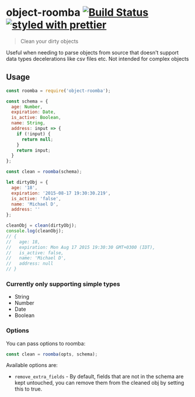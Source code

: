 # object-roomba [![Build Status](https://travis-ci.org/mderazon/object-roomba.svg?branch=master)](https://travis-ci.org/mderazon/object-roomba) [![styled with prettier](https://img.shields.io/badge/styled_with-prettier-ff69b4.svg)](https://github.com/prettier/prettier)

> Clean your dirty objects

Useful when needing to parse objects from source that doesn't support data types decelerations like csv files etc. Not intended for complex objects

## Usage

```js
const roomba = require('object-roomba');

const schema = {
  age: Number,
  expiration: Date,
  is_active: Boolean,
  name: String,
  address: input => {
    if (!input) {
      return null;
    }
    return input;
  }
};

const clean = roomba(schema);

let dirtyObj = {
  age: '18',
  expiration: '2015-08-17 19:30:30.219',
  is_active: 'false',
  name: 'Michael D',
  address: ''
};

cleanObj = clean(dirtyObj);
console.log(cleanObj);
// {
//   age: 18,
//   expiration: Mon Aug 17 2015 19:30:30 GMT+0300 (IDT),
//   is_active: false,
//   name: 'Michael D',
//   address: null
// }
```

### Currently only supporting simple types

- String
- Number
- Date
- Boolean

### Options

You can pass options to roomba:

```js
const clean = roomba(opts, schema);
```

Available options are:

- `remove_extra_fields` - By default, fields that are not in the schema are kept untouched, you can remove them from the cleaned obj by setting this to true.
